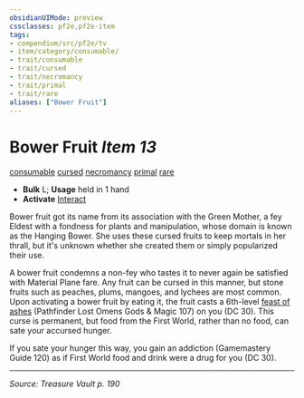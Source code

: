 ```yaml
---
obsidianUIMode: preview
cssclasses: pf2e,pf2e-item
tags:
- compendium/src/pf2e/tv
- item/category/consumable/
- trait/consumable
- trait/cursed
- trait/necromancy
- trait/primal
- trait/rare
aliases: ["Bower Fruit"]
---
```

# Bower Fruit *Item 13*  
[consumable](rules/traits/consumable.md "Consumable Item Trait")  [cursed](rules/traits/cursed-gmg.md "Cursed Item Trait")  [necromancy](rules/traits/necromancy.md "Necromancy School Trait")  [primal](rules/traits/primal.md "Primal Tradition Trait")  [rare](rules/traits/rare.md "Rare Rarity Trait")  

- **Bulk** L; **Usage** held in 1 hand
- **Activate** [Interact](rules/actions/interact.md)

Bower fruit got its name from its association with the Green Mother, a fey Eldest with a fondness for plants and manipulation, whose domain is known as the Hanging Bower. She uses these cursed fruits to keep mortals in her thrall, but it's unknown whether she created them or simply popularized their use.

A bower fruit condemns a non-fey who tastes it to never again be satisfied with Material Plane fare. Any fruit can be cursed in this manner, but stone fruits such as peaches, plums, mangoes, and lychees are most common. Upon activating a bower fruit by eating it, the fruit casts a 6th-level [feast of ashes](compendium/spells/feast-of-ashes-logm.md) (Pathfinder Lost Omens Gods & Magic 107) on you (DC 30). This curse is permanent, but food from the First World, rather than no food, can sate your accursed hunger.

If you sate your hunger this way, you gain an addiction (Gamemastery Guide 120) as if First World food and drink were a drug for you (DC 30).


---
*Source: Treasure Vault p. 190*
